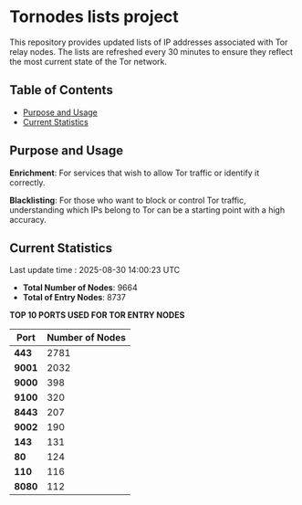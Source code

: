 # Tornodes lists project

This repository provides updated lists of IP addresses associated with Tor relay nodes. The lists are refreshed every 30 minutes to ensure they reflect the most current state of the Tor network.

## Table of Contents

- [Purpose and Usage](#purpose-and-usage)
- [Current Statistics](#current-statistics)


## Purpose and Usage

**Enrichment**: For services that wish to allow Tor traffic or identify it correctly.

**Blacklisting**: For those who want to block or control Tor traffic, understanding which IPs belong to Tor can be a starting point with a high accuracy.

## Current Statistics

Last update time : 2025-08-30 14:00:23 UTC

- **Total Number of Nodes**: 9664
- **Total of Entry Nodes**: 8737

**TOP 10 PORTS USED FOR TOR ENTRY NODES**

| **Port** | **Number of Nodes** |
|------|-----------------|
| **443**   | 2781  |
| **9001**   | 2032  |
| **9000**   | 398  |
| **9100**   | 320  |
| **8443**   | 207  |
| **9002**   | 190  |
| **143**   | 131  |
| **80**   | 124  |
| **110**   | 116  |
| **8080**   | 112  |

